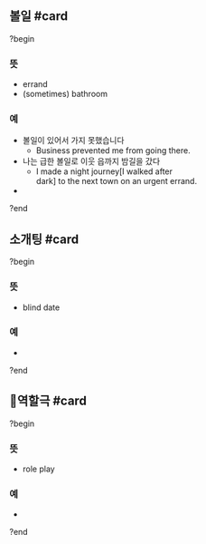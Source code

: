 ## 볼일 #card
?begin
### 뜻
- errand
- (sometimes) bathroom
### 예
- 볼일이 있어서 가지 못했습니다
	- Business prevented me from going there.
- 나는 급한 볼일로 이웃 읍까지 밤길을 갔다
	- I made a night journey[I walked after dark] to the next town on an urgent errand.
-
<!--SR:!2025-09-22,54,254--> 
?end



## 소개팅 #card
?begin
### 뜻
- blind date
### 예
-
<!--SR:!2025-10-01,121,290-->
?end

## 역할극 #card
?begin
### 뜻
- role play
### 예
-
?end
